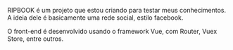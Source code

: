 RIPBOOK é um projeto que estou criando para testar meus conhecimentos. A ideia dele é basicamente uma rede social, estilo facebook.

O front-end é desenvolvido usando o framework Vue, com Router, Vuex Store, entre outros.
